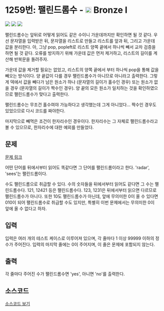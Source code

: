 # 1259번: 팰린드롬수 - <img src="https://static.solved.ac/tier_small/5.svg" style="height:20px" /> Bronze I

<!-- performance -->

![](https://img.shields.io/badge/BOJ-Passed-Success?style=flat-square) ![](https://img.shields.io/badge/Size-34906KB-informational?style=flat-square) ![](https://img.shields.io/badge/Time-72ms-informational?style=flat-square)

팰린드롬수는 앞뒤로 어떻게 읽어도 같은 수이니 가운데까지만 확인하면 될 것 같다.
우선 문자열을 입력받은 뒤, 문자열을 리스트로 만들고 리스트를 앞과 뒤, 그리고 가운데 값을 분리한다.
아, 그냥 pop, popleft로 리스트 양쪽 끝에서 하나씩 빼서 교차 검증을 하면 될 것 같다.
오류를 방지하기 위해 가운데 값은 먼저 제거하고, 리스트의 길이를 계산해 반복문을 돌려주자.

가운데 값을 제거할 필요는 없었고, 리스트의 양쪽 끝에서 부터 하나씩 pop을 통해 값을 빼오는 방식이다.
양 끝값이 다를 경우 팰린드롬수가 아니므로 아니라고 출력한다.
그렇게 덱에서 값을 빼다가 남은 원소가 하나 (문자열의 길이가 홀수인 경우) 또는 원소가 없을 경우 (문자열의 길이가 짝수인 경우). 양 끝의 모든 원소가 일치하는 것을 확인하였으므로 팰린드롬수가 맞다고 출력한다.

팰린드롬수는 무조건 홀수여야 가능하다고 생각했는데 그게 아니었다...
짝수인 경우도 있었으므로 다시 코드를 짜야한다.

마지막으로 빼먹은 조건이 한자리수인 경우이다. 한자리수는 그 자체로 팰린드롬수라고 볼 수 있으므로, 한자리수에 대한 예외를 만들었다.

<!-- end -->

## 문제

[문제 링크](https://boj.kr/1259)


<p>어떤 단어를 뒤에서부터 읽어도 똑같다면 그 단어를 팰린드롬이라고 한다. 'radar', 'sees'는 팰린드롬이다.</p>

<p>수도 팰린드롬으로 취급할 수 있다. 수의 숫자들을 뒤에서부터 읽어도 같다면 그 수는 팰린드롬수다. 121, 12421 등은 팰린드롬수다. 123, 1231은 뒤에서부터 읽으면 다르므로 팰린드롬수가 아니다. 또한 10도 팰린드롬수가 아닌데, 앞에 무의미한 0이 올 수 있다면 010이 되어 팰린드롬수로 취급할 수도 있지만, 특별히 이번 문제에서는 무의미한 0이 앞에 올 수 없다고 하자.</p>



## 입력

입력은 여러 개의 테스트 케이스로 이루어져 있으며, 각 줄마다 1 이상 99999 이하의 정수가 주어진다. 입력의 마지막 줄에는 0이 주어지며, 이 줄은 문제에 포함되지 않는다.

## 출력

각 줄마다 주어진 수가 팰린드롬수면 'yes', 아니면 'no'를 출력한다.

## 소스코드

[소스코드 보기](팰린드롬수.py)